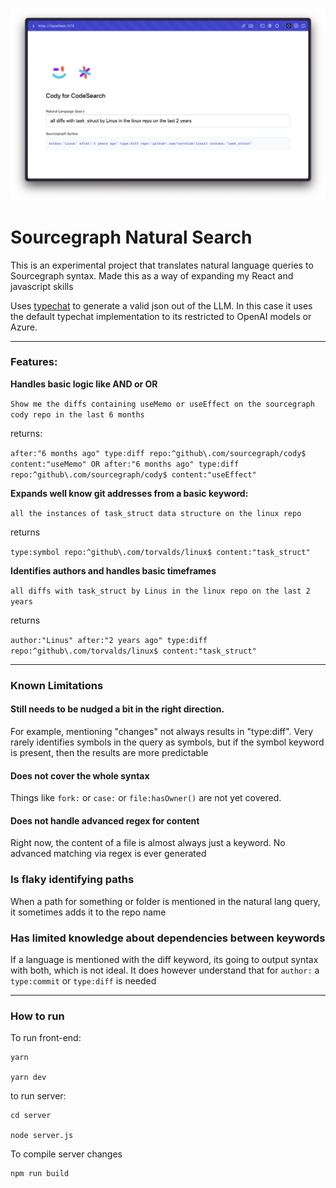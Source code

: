 ![alt text](https://github.com/danielmarquespt/sourcegraph-natural-search/blob/main/home-screenshot.png?raw=true)


# Sourcegraph Natural Search
This is an experimental project that translates natural language queries to Sourcegraph syntax. Made this as a way of expanding my React and javascript skills

Uses [typechat]("https://github.com/microsoft/TypeChat") to generate a valid json out of the LLM. In this case it uses the default typechat implementation to its restricted to OpenAI models or Azure.

---
### Features:

**Handles basic logic like **AND** or **OR****

`Show me the diffs containing useMemo or useEffect on the sourcegraph cody repo in the last 6 months `

returns:

`after:"6 months ago" type:diff repo:^github\.com/sourcegraph/cody$ content:"useMemo" OR after:"6 months ago" type:diff repo:^github\.com/sourcegraph/cody$ content:"useEffect"`


**Expands well know git addresses from a basic keyword:**

`all the instances of task_struct data structure on the linux repo`

returns

`type:symbol repo:^github\.com/torvalds/linux$ content:"task_struct"`

**Identifies authors and handles basic timeframes**

`all diffs with task_struct by Linus in the linux repo on the last 2 years`

returns

`author:"Linus" after:"2 years ago" type:diff repo:^github\.com/torvalds/linux$ content:"task_struct"`

---

### Known Limitations

#### Still needs to be nudged a bit in the right direction. 
For example, mentioning "changes" not always results in "type:diff". Very rarely identifies symbols in the query as symbols, but if the symbol keyword is present, then the results are more predictable

#### Does not cover the whole syntax
Things like `fork:` or `case:` or `file:hasOwner()` are not yet covered.

#### Does not handle advanced regex for content
Right now, the content of a file is almost always just a keyword. No advanced matching via regex is ever generated

### Is flaky identifying paths
When a path for something or folder is mentioned in the natural lang query, it sometimes adds it to the repo name

### Has limited knowledge about dependencies between keywords
If a language is mentioned with the diff keyword, its going to output syntax with both, which is not ideal. It does however understand that for `author:` a `type:commit` or `type:diff` is needed



---

### How to run

To run front-end:

```
yarn 

yarn dev
```

to run server:
```
cd server

node server.js
```

To compile server changes
```
npm run build
```